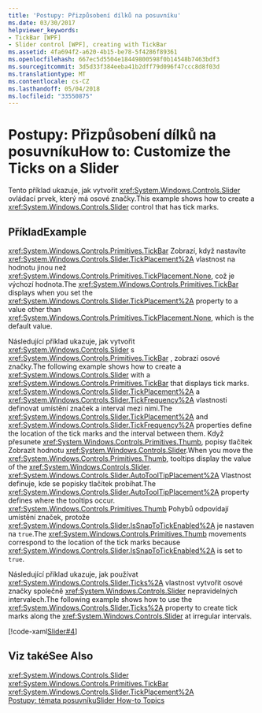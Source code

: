 ```yaml
---
title: 'Postupy: Přizpůsobení dílků na posuvníku'
ms.date: 03/30/2017
helpviewer_keywords:
- TickBar [WPF]
- Slider control [WPF], creating with TickBar
ms.assetid: 4fa694f2-a620-4b15-be78-5f4286f89361
ms.openlocfilehash: 667ec5d5504e18449800598f0b14548b7463bdf3
ms.sourcegitcommit: 3d5d33f384eeba41b2dff79d096f47ccc8d8f03d
ms.translationtype: MT
ms.contentlocale: cs-CZ
ms.lasthandoff: 05/04/2018
ms.locfileid: "33550875"
---
```

# <a name="how-to-customize-the-ticks-on-a-slider"></a><span data-ttu-id="03a6b-102">Postupy: Přizpůsobení dílků na posuvníku</span><span class="sxs-lookup"><span data-stu-id="03a6b-102">How to: Customize the Ticks on a Slider</span></span>
<span data-ttu-id="03a6b-103">Tento příklad ukazuje, jak vytvořit <xref:System.Windows.Controls.Slider> ovládací prvek, který má osové značky.</span><span class="sxs-lookup"><span data-stu-id="03a6b-103">This example shows how to create a <xref:System.Windows.Controls.Slider> control that has tick marks.</span></span>  
  
## <a name="example"></a><span data-ttu-id="03a6b-104">Příklad</span><span class="sxs-lookup"><span data-stu-id="03a6b-104">Example</span></span>  
 <span data-ttu-id="03a6b-105"><xref:System.Windows.Controls.Primitives.TickBar> Zobrazí, když nastavíte <xref:System.Windows.Controls.Slider.TickPlacement%2A> vlastnost na hodnotu jinou než <xref:System.Windows.Controls.Primitives.TickPlacement.None>, což je výchozí hodnota.</span><span class="sxs-lookup"><span data-stu-id="03a6b-105">The <xref:System.Windows.Controls.Primitives.TickBar> displays when you set the <xref:System.Windows.Controls.Slider.TickPlacement%2A> property to a value other than <xref:System.Windows.Controls.Primitives.TickPlacement.None>, which is the default value.</span></span>  
  
 <span data-ttu-id="03a6b-106">Následující příklad ukazuje, jak vytvořit <xref:System.Windows.Controls.Slider> s <xref:System.Windows.Controls.Primitives.TickBar> , zobrazí osové značky.</span><span class="sxs-lookup"><span data-stu-id="03a6b-106">The following example shows how to create a <xref:System.Windows.Controls.Slider> with a <xref:System.Windows.Controls.Primitives.TickBar> that displays tick marks.</span></span> <span data-ttu-id="03a6b-107"><xref:System.Windows.Controls.Slider.TickPlacement%2A> a <xref:System.Windows.Controls.Slider.TickFrequency%2A> vlastnosti definovat umístění značek a interval mezi nimi.</span><span class="sxs-lookup"><span data-stu-id="03a6b-107">The <xref:System.Windows.Controls.Slider.TickPlacement%2A> and <xref:System.Windows.Controls.Slider.TickFrequency%2A> properties define the location of the tick marks and the interval between them.</span></span> <span data-ttu-id="03a6b-108">Když přesunete <xref:System.Windows.Controls.Primitives.Thumb>, popisy tlačítek Zobrazit hodnotu <xref:System.Windows.Controls.Slider>.</span><span class="sxs-lookup"><span data-stu-id="03a6b-108">When you move the <xref:System.Windows.Controls.Primitives.Thumb>, tooltips display the value of the <xref:System.Windows.Controls.Slider>.</span></span> <span data-ttu-id="03a6b-109"><xref:System.Windows.Controls.Slider.AutoToolTipPlacement%2A> Vlastnost definuje, kde se popisky tlačítek probíhat.</span><span class="sxs-lookup"><span data-stu-id="03a6b-109">The <xref:System.Windows.Controls.Slider.AutoToolTipPlacement%2A> property defines where the tooltips occur.</span></span> <span data-ttu-id="03a6b-110"><xref:System.Windows.Controls.Primitives.Thumb> Pohybů odpovídají umístění značek, protože <xref:System.Windows.Controls.Slider.IsSnapToTickEnabled%2A> je nastaven na `true`.</span><span class="sxs-lookup"><span data-stu-id="03a6b-110">The <xref:System.Windows.Controls.Primitives.Thumb> movements correspond to the location of the tick marks because <xref:System.Windows.Controls.Slider.IsSnapToTickEnabled%2A> is set to `true`.</span></span>  
  
 <span data-ttu-id="03a6b-111">Následující příklad ukazuje, jak používat <xref:System.Windows.Controls.Slider.Ticks%2A> vlastnost vytvořit osové značky společně <xref:System.Windows.Controls.Slider> nepravidelných intervalech.</span><span class="sxs-lookup"><span data-stu-id="03a6b-111">The following example shows how to use the <xref:System.Windows.Controls.Slider.Ticks%2A> property to create tick marks along the <xref:System.Windows.Controls.Slider> at irregular intervals.</span></span>  
  
 [!code-xaml[Slider#4](../../../../samples/snippets/xaml/VS_Snippets_Wpf/Slider/xaml/window1.xaml#4)]  
  
## <a name="see-also"></a><span data-ttu-id="03a6b-112">Viz také</span><span class="sxs-lookup"><span data-stu-id="03a6b-112">See Also</span></span>  
 <xref:System.Windows.Controls.Slider>  
 <xref:System.Windows.Controls.Primitives.TickBar>  
 <xref:System.Windows.Controls.Slider.TickPlacement%2A>  
 [<span data-ttu-id="03a6b-113">Postupy: témata posuvníku</span><span class="sxs-lookup"><span data-stu-id="03a6b-113">Slider How-to Topics</span></span>](http://msdn.microsoft.com/library/534be86c-afb2-425d-8186-631278a9925e)
